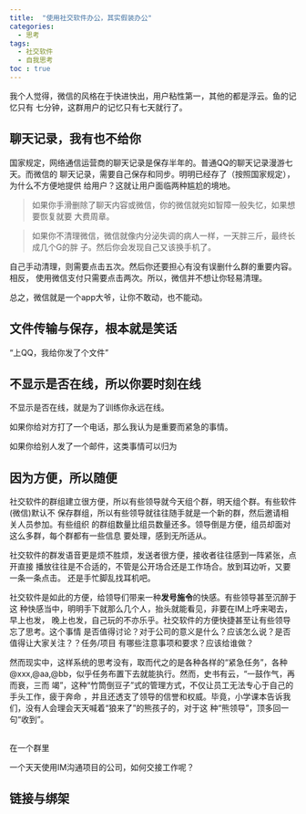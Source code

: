 ```yaml
---
title:  "使用社交软件办公，其实假装办公"
categories: 
  - 思考
tags:
  - 社交软件
  - 自我思考
toc : true
---
```


我个人觉得，微信的风格在于快进快出，用户粘性第一，其他的都是浮云。鱼的记忆只有
七分钟，这群用户的记忆只有七天就行了。

## 聊天记录，我有也不给你

国家规定，网络通信运营商的聊天记录是保存半年的。普通QQ的聊天记录漫游七天。而微信的
聊天记录，需要自己保存和同步。明明已经存了（按照国家规定），为什么不方便地提供
给用户？这就让用户面临两种尴尬的境地。

> 如果你手滑删除了聊天内容或微信，你的微信就宛如智障一般失忆，如果想要恢复就要
> 大费周章。

> 如果你不清理微信，微信就像内分泌失调的病人一样，一天胖三斤，最终长成几个G的胖
> 子。然后你会发现自己又该换手机了。

自己手动清理，则需要点击五次。然后你还要担心有没有误删什么群的重要内容。相反，
使用微信支付只需要点击两次。所以，微信并不想让你轻易清理。

总之，微信就是一个app大爷，让你不敢动，也不能动。

## 文件传输与保存，根本就是笑话


“上QQ，我给你发了个文件”

## 不显示是否在线，所以你要时刻在线

不显示是否在线，就是为了训练你永远在线。

如果你给对方打了一个电话，那么我认为是重要而紧急的事情。

如果你给别人发了一个邮件，这类事情可以归为

## 因为方便，所以随便

社交软件的群组建立很方便，所以有些领导就今天组个群，明天组个群。有些软件(微信)默认不
保存群组，所以有些领导就往往随手就是一个新的群，然后邀请相关人员参加。有些组织
的群组数量比组员数量还多。领导倒是方便，组员却面对这么多群，每个群都有一些信息
要处理，感到无所适从。

社交软件的群发语音更是烦不胜烦，发送者很方便，接收者往往感到一阵紧张，点开直接
播放往往是不合适的，不管是公开场合还是工作场合。放到耳边听，又要一条一条点击。
还是手忙脚乱找耳机吧。

社交软件是如此的方便，给领导们带来一种**发号施令**的快感。有些领导甚至沉醉于这
种快感当中，明明手下就那么几个人，抬头就能看见，非要在IM上呼来喝去，早上也发，
晚上也发，自己玩的不亦乐乎。社交软件的方便快捷甚至让有些领导忘了思考。这个事情
是否值得讨论？对于公司的意义是什么？应该怎么说？是否值得让大家关注？？任务/项目
有哪些注意事项和要求？应该给谁做？

然而现实中，这样系统的思考没有，取而代之的是各种各样的“紧急任务”，各种
@xxx,@aa,@bb，似乎任务布置下去就能执行。然而，史书有云，“一鼓作气，再而衰，三而
竭”，这种“竹筒倒豆子”式的管理方式，不仅让员工无法专心于自己的手头工作，疲于奔命
，并且还透支了领导的信誉和权威。毕竟，小学课本告诉我们，没有人会理会天天喊着“狼来了”的熊孩子的，对于这
种“熊领导”，顶多回一句“收到”。

##

在一个群里

一个天天使用IM沟通项目的公司，如何交接工作呢？


## 链接与绑架


